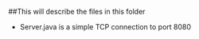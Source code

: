 ##This will describe the files in this folder
 - Server.java is a simple TCP connection to port 8080
